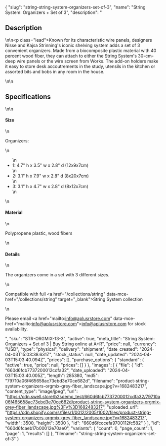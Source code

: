 {
  "slug": "string-string-system-organizers-set-of-3",
  "name": "String System: Organizers + Set of 3",
  "description": "<h2>Description</h2>\n<!-- split -->\n<p class=\"lead\">Known for its characteristic wire panels, designers Nisse and Kajsa Strinning's iconic shelving system adds a set of 3 convenient organizers. Made from a biocomposite plastic material with 40 percent wood fiber, they can attach to either the String System's 30-cm-deep wire panels or the wire screen from Works. The add-on holders make it easy to store desk accoutrements in the study, utensils in the kitchen or assorted bits and bobs in any room in the house. </p>\n<!-- split -->\n<h2>Specifications</h2>\n<!-- split -->\n<h4>Size</h4>\n<p>Organizers:</p>\n<ul>\n<li>1: 4.7\" h x 3.5\" w x 2.8\" d (12x9x7cm)</li>\n<li>2: 3.1\" h x 7.9\" w x 2.8\" d (8x20x7cm)</li>\n<li>3: 3.1\" h x 4.7\" w x 2.8\" d (8x12x7cm)</li>\n</ul>\n<h4>Material</h4>\n<p>Polypropene plastic, wood fibers</p>\n<h4>Details</h4>\n<p>The organizers come in a set with 3 different sizes.</p>\n<p>Compatible with full <a href=\"/collections/string\" data-mce-href=\"/collections/string\" target=\"_blank\">String System collection</a></p>\n<p>Please email <a href=\"mailto:info@aplusrstore.com\" data-mce-href=\"mailto:info@aplusrstore.com\">info@aplusrstore.com</a> for stock availability.</p>",
  "sku": "STR-ORGMIX-13-3",
  "active": true,
  "meta_title": "String System: Organizers + Set of 3 | Buy String online at A+R",
  "price": null,
  "currency": "USD",
  "type": "physical",
  "delivery": "shipment",
  "date_created": "2024-04-03T15:03:38.631Z",
  "stock_status": null,
  "date_updated": "2024-04-03T15:03:40.094Z",
  "prices": [],
  "purchase_options": {
    "standard": {
      "active": true,
      "price": null,
      "prices": []
    }
  },
  "images": [
    {
      "file": {
        "id": "660d6fcb7737200012cdfa32",
        "date_uploaded": "2024-04-03T15:03:40.005Z",
        "length": 285380,
        "md5": "79710a06f465658ac73ebd3e70ce682d",
        "filename": "product-string-system-organizers-orgmix-grey-fiber_landscape.jpg?v=1682483217",
        "content_type": "image/jpeg",
        "url": "https://cdn.swell.store/b2sdemo_test/660d6fcb7737200012cdfa32/79710a06f465658ac73ebd3e70ce682d/product-string-system-organizers-orgmix-grey-fiber_landscape.jpg%3Fv%3D1682483217",
        "uploaded_url": "https://cdn.shopify.com/s/files/1/0012/2005/1002/files/product-string-system-organizers-orgmix-grey-fiber_landscape.jpg?v=1682483217",
        "width": 3500,
        "height": 3500
      },
      "id": "660d6fcccefa9700112fc582"
    }
  ],
  "id": "660d6fcaeb17b00012e70ae0",
  "variants": {
    "count": 0,
    "page_count": 1,
    "page": 1,
    "results": []
  },
  "filename": "string-string-system-organizers-set-of-3"
}